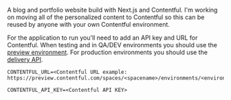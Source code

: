 A blog and portfolio website build with Next.js and Contentful. I'm working on moving all of the personalized content to Contentful so this can be reused by anyone with your own Contentful environment.

For the application to run you'll need to add an API key and URL for Contentful. When testing and in QA/DEV environments you should use the [preview environment](https://www.contentful.com/developers/docs/references/content-preview-api/). For production environments you should use the [delivery API](https://www.contentful.com/developers/docs/references/content-delivery-api/).

```local
CONTENTFUL_URL=<Contentful URL example: https://preview.contentful.com/spaces/<spacename>/environments/<environment>>

CONTENTFUL_API_KEY=<Contentful API KEY>
```
